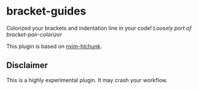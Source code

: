# bracket-guides
Colorized your brackets and indentation line in your code!
*Loosely port of bracket-pair-colorizer*

This plugin is based on [nvim-hlchunk](https://github.com/yaocccc/nvim-hlchunk).

## Disclaimer
This is a highly experimental plugin. It may crash your workflow.
